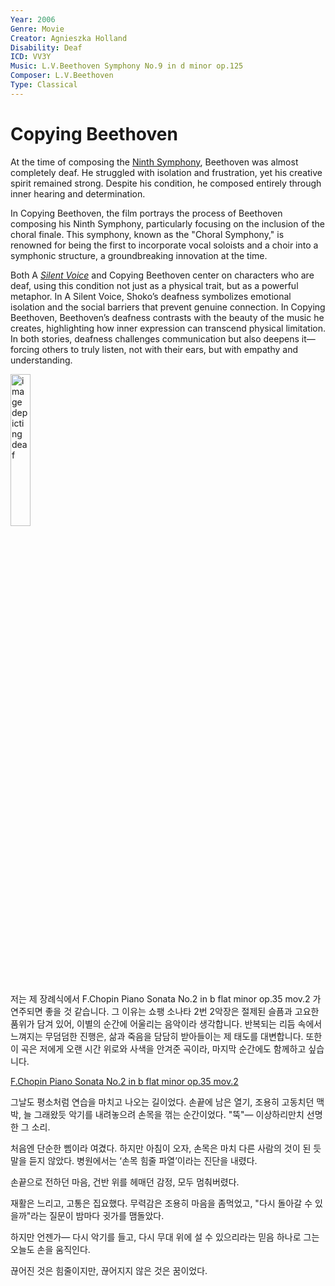 ```yaml
---
Year: 2006
Genre: Movie
Creator: Agnieszka Holland
Disability: Deaf
ICD: VV3Y
Music: L.V.Beethoven Symphony No.9 in d minor op.125
Composer: L.V.Beethoven
Type: Classical
---
```


 # Copying Beethoven
 At the time of composing the [Ninth Symphony](https://www.youtube.com/watch?v=RbWmav17OEA), Beethoven was almost completely deaf.
He struggled with isolation and frustration, yet his creative spirit remained strong.
Despite his condition, he composed entirely through inner hearing and determination.​
 
 In Copying Beethoven, the film portrays the process of Beethoven composing his Ninth Symphony, particularly focusing on the inclusion of the choral finale. This symphony, known as the "Choral Symphony," is renowned for being the first to incorporate vocal soloists and a choir into a symphonic structure, a groundbreaking innovation at the time.

Both A [*Silent Voice*](lim_seokhyeon.md) and Copying Beethoven center on characters who are deaf, using this condition not just as a physical trait, but as a powerful metaphor. In A Silent Voice, Shoko’s deafness symbolizes emotional isolation and the social barriers that prevent genuine connection. In Copying Beethoven, Beethoven’s deafness contrasts with the beauty of the music he creates, highlighting how inner expression can transcend physical limitation. In both stories, deafness challenges communication but also deepens it—forcing others to truly listen, not with their ears, but with empathy and understanding.

<img src="./yoo_kyeongsoo.img.png" alt="image depicting deaf" style="width:25%;" />

저는 제 장례식에서 F.Chopin Piano Sonata No.2 in b flat minor op.35 mov.2 가 연주되면 좋을 것 같습니다. 그 이유는 쇼팽 소나타 2번 2악장은 절제된 슬픔과 고요한 품위가 담겨 있어, 이별의 순간에 어울리는 음악이라 생각합니다. 반복되는 리듬 속에서 느껴지는 무덤덤한 진행은, 삶과 죽음을 담담히 받아들이는 제 태도를 대변합니다. 또한 이 곡은 저에게 오랜 시간 위로와 사색을 안겨준 곡이라, 마지막 순간에도 함께하고 싶습니다.

[F.Chopin Piano Sonata No.2 in b flat minor op.35 mov.2](https://www.youtube.com/watch?v=zc9n2SOdksE&list=RDzc9n2SOdksE&start_radio=1)

그날도 평소처럼 연습을 마치고 나오는 길이었다.
손끝에 남은 열기, 조용히 고동치던 맥박,
늘 그래왔듯 악기를 내려놓으려 손목을 꺾는 순간이었다.
"뚝"—
이상하리만치 선명한 그 소리.

처음엔 단순한 삠이라 여겼다.
하지만 아침이 오자, 손목은 마치 다른 사람의 것이 된 듯 말을 듣지 않았다.
병원에서는 ‘손목 힘줄 파열’이라는 진단을 내렸다.

손끝으로 전하던 마음,
건반 위를 헤매던 감정,
모두 멈춰버렸다.

재활은 느리고, 고통은 집요했다.
무력감은 조용히 마음을 좀먹었고,
"다시 돌아갈 수 있을까"라는 질문이
밤마다 귓가를 맴돌았다.

하지만 언젠가—
다시 악기를 들고,
다시 무대 위에 설 수 있으리라는 믿음 하나로
그는 오늘도 손을 움직인다.

끊어진 것은 힘줄이지만, 끊어지지 않은 것은 꿈이었다.


